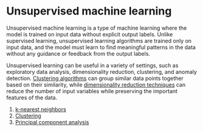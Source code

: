 # Unsupervised machine learning
Unsupervised machine learning is a type of machine learning where the model is trained on input data without explicit output labels. Unlike supervised learning, unsupervised learning algorithms are trained only on input data, and the model must learn to find meaningful patterns in the data without any guidance or feedback from the output labels.

Unsupervised learning can be useful in a variety of settings, such as exploratory data analysis, dimensionality reduction, clustering, and anomaly detection. [Clustering algorithms](https://github.com/SeventhPrize/INDE_577_Data_Science_and_Machine_Learning/blob/main/Unsupervised%20learning/Clustering.ipynb) can group similar data points together based on their similarity, while [dimensionality reduction techniques](https://github.com/SeventhPrize/INDE_577_Data_Science_and_Machine_Learning/blob/main/Unsupervised%20learning/PrincipalComponentAnalysis.ipynb) can reduce the number of input variables while preserving the important features of the data.

1. [k-nearest neighbors](https://github.com/SeventhPrize/INDE_577_Data_Science_and_Machine_Learning/blob/main/Unsupervised%20learning/KNearestNeighbors.ipynb)
2. [Clustering](https://github.com/SeventhPrize/INDE_577_Data_Science_and_Machine_Learning/blob/main/Unsupervised%20learning/Clustering.ipynb)
3. [Principal component analysis](https://github.com/SeventhPrize/INDE_577_Data_Science_and_Machine_Learning/blob/main/Unsupervised%20learning/PrincipalComponentAnalysis.ipynb)